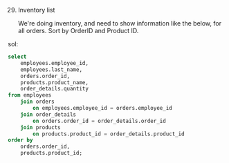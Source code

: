 29. Inventory list
    
    We're doing inventory, and need to show information
    like the below, for all orders. Sort by OrderID and
    Product ID.

sol:

```sql
select
	employees.employee_id,
	employees.last_name,
	orders.order_id,
	products.product_name,
	order_details.quantity
from employees
	join orders
		on employees.employee_id = orders.employee_id
	join order_details
		on orders.order_id = order_details.order_id
	join products
		on products.product_id = order_details.product_id
order by
	orders.order_id,
	products.product_id;
```
